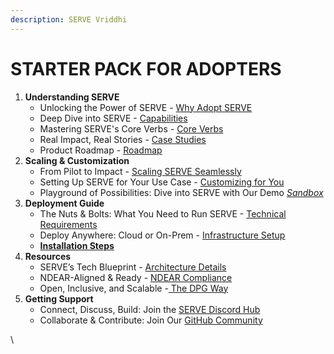 ```yaml
---
description: SERVE Vriddhi
---
```


# STARTER PACK FOR ADOPTERS

1. **Understanding SERVE**
   * Unlocking the Power of SERVE _-_ [Why Adopt SERVE](../for-adopters/why-adopt-serve.md)
   * Deep Dive into SERVE - [Capabilities](capabilities/)
   * Mastering SERVE's Core Verbs _-_ [Core Verbs](capabilities/core-verbs.md)
   * Real Impact, Real Stories - [Case Studies](../for-adopters/case-studies.md)
   * Product Roadmap - [Roadmap](../contribute/product-backlog.md)
2. **Scaling & Customization**
   * From Pilot to Impact - [Scaling SERVE Seamlessly](../for-adopters/scaling-and-customization.md)
   * Setting Up SERVE for Your Use Case - [Customizing for You](../for-adopters/configuration-for-various-use-case.md)
   * Playground of Possibilities: Dive into SERVE with Our Demo [_Sandbox_](demo-sandbox.md)
3. **Deployment Guide**
   * The Nuts & Bolts: What You Need to Run SERVE - [Technical Requirements](../for-adopters/technical-requirements.md)
   * Deploy Anywhere: Cloud or On-Prem - [Infrastructure Setup](../for-adopters/deployment-guide.md)
   * [**Installation Steps**](../contribute/installing-serve-vriddhi/)
4. **Resources**
   * SERVE’s Tech Blueprint - [Architecture Details](architecture/)
   * NDEAR-Aligned & Ready - [NDEAR Compliance](ndear-compliance.md)
   * Open, Inclusive, and Scalable -[ The DPG Way](digital-public-good-dpg-principles.md)
5. **Getting Support**
   * Connect, Discuss, Build: Join the [SERVE Discord Hub](https://discord.com/channels/928602017746796654/1060821968640811078)
   * Collaborate & Contribute: Join Our [GitHub Community](https://github.com/orgs/Sunbird-Serve/discussions)





\
